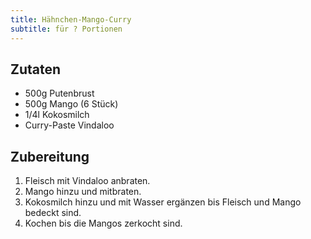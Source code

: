 ```yaml
---
title: Hähnchen-Mango-Curry
subtitle: für ? Portionen
---
```


## Zutaten
* 500g Putenbrust
* 500g Mango (6 Stück)
* 1/4l Kokosmilch
* Curry-Paste Vindaloo

## Zubereitung
1. Fleisch mit Vindaloo anbraten.
1. Mango hinzu und mitbraten.
1. Kokosmilch hinzu und mit Wasser ergänzen bis Fleisch und Mango bedeckt sind.
1. Kochen bis die Mangos zerkocht sind.
